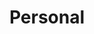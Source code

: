 ---
title: "Personal"
url: /ciudad-autonoma-de-buenos-aires/personal-avenida-saenz-2/
shop: Handy
---